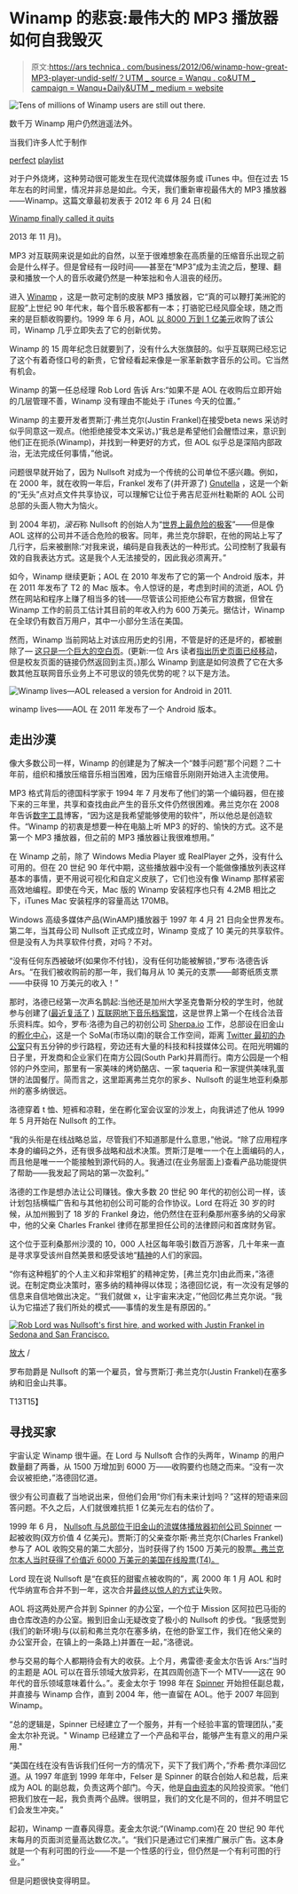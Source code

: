 # Winamp 的悲哀:最伟大的 MP3 播放器如何自我毁灭

> 原文:[https://ars technica . com/business/2012/06/winamp-how-great-MP3-player-undid-self/？UTM _ source = Wanqu . co&UTM _ campaign = Wanqu+Daily&UTM _ medium = website](https://arstechnica.com/business/2012/06/winamp-how-greatest-mp3-player-undid-itself/?utm_source=wanqu.co&utm_campaign=Wanqu+Daily&utm_medium=website)

![Tens of millions of Winamp users are still out there.](../Images/06baf495f6888dc13e9da2f09bacc649.png)



数千万 Winamp 用户仍然逍遥法外。





当我们许多人忙于制作

[perfect](https://play.spotify.com/user/nathanmattise/playlist/1sOSJGC7b1WgIGhO4XzgAT?play=true&utm_source=open.spotify.com&utm_medium=open) [playlist](https://play.spotify.com/user/nathanmattise/playlist/7A6FL0D2JP1A3SohDM5RpD?play=true&utm_source=open.spotify.com&utm_medium=open)

对于户外烧烤，这种劳动很可能发生在现代流媒体服务或 iTunes 中。但在过去 15 年左右的时间里，情况并非总是如此。今天，我们重新审视最伟大的 MP3 播放器——Winamp。这篇文章最初发表于 2012 年 6 月 24 日(和

[Winamp finally called it quits](https://arstechnica.com/business/2013/11/after-15-years-of-llama-whipping-aol-shuts-down-winamp-for-good/)

2013 年 11 月)。

MP3 对互联网来说是如此的自然，以至于很难想象在高质量的压缩音乐出现之前会是什么样子。但是曾经有一段时间——甚至在“MP3”成为主流之后，整理、翻录和播放一个人的音乐收藏仍然是一种笨拙和令人沮丧的经历。

进入 [Winamp](http://winamp.com) ，这是一款可定制的皮肤 MP3 播放器，它“真的可以鞭打美洲驼的屁股”上世纪 90 年代末，每个音乐极客都有一本；打骆驼已经风靡全球，随之而来的是巨额收购要约。1999 年 6 月，AOL [以 8000 万到 1 亿美元](http://news.cnet.com/2100-1023-226540.html)收购了该公司，Winamp 几乎立即失去了它的创新优势。

Winamp 的 15 周年纪念日就要到了，没有什么大张旗鼓的。似乎互联网已经忘记了这个有着奇怪口号的新贵，它曾经看起来像是一家革新数字音乐的公司。它当然有机会。

Winamp 的第一任总经理 Rob Lord 告诉 Ars:“如果不是 AOL 在收购后立即开始的几层管理不善，Winamp 没有理由不能处于 iTunes 今天的位置。”

Winamp 的主要开发者贾斯汀·弗兰克尔(Justin Frankel)在接受beta news 采访时似乎同意这一观点。(他拒绝接受本文采访。)“我总是希望他们会醒悟过来，意识到他们正在扼杀(Winamp)，并找到一种更好的方式，但 AOL 似乎总是深陷内部政治，无法完成任何事情，”他说。

问题很早就开始了，因为 Nullsoft 对成为一个传统的公司单位不感兴趣。例如，在 2000 年，就在收购一年后，Frankel 发布了(并开源了) [Gnutella](https://en.wikipedia.org/wiki/Gnutella) ，这是一个新的“无头”点对点文件共享协议，可以理解它让位于弗吉尼亚州杜勒斯的 AOL 公司总部的头面人物大为恼火。

到 2004 年初，*滚石*称 Nullsoft 的创始人为“[世界上最危险的极客](http://bit.ly/Jg1sFj)”——但是像 AOL 这样的公司并不适合危险的极客。同年，弗兰克尔辞职，在他的网站上写了几行字，后来被删除:“对我来说，编码是自我表达的一种形式。公司控制了我最有效的自我表达方式。这是我个人无法接受的，因此我必须离开。”

如今，Winamp 继续更新；AOL 在 2010 年发布了它的第一个 Android 版本，并在 2011 年发布了 T2 的 Mac 版本。令人惊讶的是，考虑到时间的流逝，AOL 仍然在网站和程序上赚了相当多的钱——尽管该公司拒绝公布官方数据，但曾在 Winamp 工作的前员工估计其目前的年收入约为 600 万美元。据估计，Winamp 在全球仍有数百万用户，其中一小部分生活在美国。

然而，Winamp 当前网站上对该应用历史的引用，不管是好的还是坏的，都被删除了— [这只是一个巨大的空白页](http://blog.winamp.com/theteam)。(更新:一位 Ars 读者[指出](http://arstechnica.com/business/2012/06/winamp-how-greatest-mp3-player-undid-itself/?comments=1&post=22991915#comment-22991915)[历史页面已经移动](http://blog.winamp.com/category/team/)，但是校友页面的链接仍然返回到主页。)那么 Winamp 到底是如何浪费了它在大多数其他互联网音乐业务上不可思议的领先优势的呢？以下是方法。

![Winamp lives—AOL released a version for Android in 2011.](../Images/e0ac1c92ad81d8f2a861935bba8fc1b9.png)



winamp lives——AOL 在 2011 年发布了一个 Android 版本。





## 走出沙漠

像大多数公司一样，Winamp 的创建是为了解决一个“棘手问题”那个问题？二十年前，组织和播放压缩音乐相当困难，因为压缩音乐刚刚开始进入主流使用。

MP3 格式背后的德国科学家于 1994 年 7 月发布了他们的第一个编码器，但在接下来的三年里，共享和查找由此产生的音乐文件仍然很困难。弗兰克尔在 2008 年告诉[数字工具](http://digitaltools.node3000.com/interview/170-justin-frankel-on-winamp-and-the-reaper)博客，“因为这是我希望能够使用的软件”，所以他总是创造软件。“Winamp 的初衷是想要一种在电脑上听 MP3 的好的、愉快的方式。这不是第一个 MP3 播放器，但之前的 MP3 播放器让我很难想用。”

在 Winamp 之前，除了 Windows Media Player 或 RealPlayer 之外，没有什么可用的。但在 20 世纪 90 年代中期，这些播放器中没有一个能做像播放列表这样基本的事情，更不用说可视化和自定义皮肤了，它们也没有像 Winamp 那样紧密高效地编程。即使在今天，Mac 版的 Winamp 安装程序也只有 4.2MB 相比之下，iTunes Mac 安装程序的容量高达 170MB。

Windows 高级多媒体产品(WinAMP)播放器于 1997 年 4 月 21 日向全世界发布。第二年，当其母公司 Nullsoft 正式成立时，Winamp 变成了 10 美元的共享软件。但是没有人为共享软件付费，对吗？不对。

“没有任何东西被破坏(如果你不付钱)，没有任何功能被解锁，”罗布·洛德告诉 Ars。“在我们被收购前的那一年，我们每月从 10 美元的支票——邮寄纸质支票——中获得 10 万美元的收入！”

那时，洛德已经第一次声名鹊起:当他还是加州大学圣克鲁斯分校的学生时，他就参与创建了([最近复活了](http://gigaom.com/2012/05/29/iuma-resurrection/) ) [互联网地下音乐档案馆](https://en.wikipedia.org/wiki/Internet_Underground_Music_Archive)，这是世界上第一个在线合法音乐资料库。如今，罗布·洛德为自己的初创公司 [Sherpa.io](http://sherpa.io) 工作，总部设在旧金山的[孵化中心](http://www.hatcherysf.com/)，这是一个 SoMa(市场以南)的联合工作空间，距离 [Twitter 最初的办公室](http://ilove.southparksf.org/)只有五分钟的步行路程，旁边还有大量的科技和科技媒体公司。在阳光明媚的日子里，开发商和企业家们在南方公园(South Park)并肩而行。南方公园是一个相邻的户外空间，那里有一家美味的烤奶酪店、一家 taqueria 和一家提供美味乳蛋饼的法国餐厅。简而言之，这里距离弗兰克尔的家乡、Nullsoft 的诞生地亚利桑那州的塞多纳很远。

洛德穿着 t 恤、短裤和凉鞋，坐在孵化室会议室的沙发上，向我讲述了他从 1999 年 5 月开始在 Nullsoft 的工作。

“我的头衔是在线战略总监，尽管我们不知道那是什么意思，”他说。“除了应用程序本身的编码之外，还有很多战略和战术决策。贾斯汀是唯一一个在上面编码的人，而且他是唯一一个能接触到源代码的人。我通过(在业务层面上)查看产品功能提供了帮助——我发起了网站的第一次盈利。”

洛德的工作是想办法让公司赚钱。像大多数 20 世纪 90 年代的初创公司一样，该计划包括横幅广告和与其他初创公司可能的合作协议。Lord 在将近 30 岁的时候，从加州搬到了 18 岁的 Frankel 身边，他仍然住在亚利桑那州塞多纳的父母家中，他的父亲 Charles Frankel 律师在那里担任公司的法律顾问和首席财务官。

这个位于亚利桑那州沙漠的 10，000 人社区每年吸引数百万游客，几十年来一直是寻求享受该州自然美景和感受该地“[精神](https://en.wikipedia.org/wiki/Harmonic_Convergence)的人们的家园。

“你有这种粗犷的个人主义和非常粗犷的精神定势，[弗兰克尔]由此而来，”洛德说。在制定商业决策时，塞多纳的精神得以体现；洛德回忆说，有一次没有足够的信息来自信地做出决定。“‘我们就做 x，让宇宙来决定，’”他回忆弗兰克尔说。“我认为它描述了我们所处的模式——事情的发生是有原因的。”

[![Rob Lord was Nullsoft's first hire, and worked with Justin Frankel in Sedona and San Francisco.](../Images/3734089beaa272993e90763f516ecc7d.png)](https://cdn.arstechnica.net//wp-content/uploads/2012/06/120383505_cbbb01e13e_o.jpg) 

[放大](https://cdn.arstechnica.net//wp-content/uploads/2012/06/120383505_cbbb01e13e_o.jpg) /

罗布勋爵是 Nullsoft 的第一个雇员，曾与贾斯汀·弗兰克尔(Justin Frankel)在塞多纳和旧金山共事。

T13T15】



## 寻找买家

宇宙认定 Winamp 很牛逼。在 Lord 与 Nullsoft 合作的头两年，Winamp 的用户数量翻了两番，从 1500 万增加到 6000 万——收购要约也随之而来。“没有一次会议被拒绝，”洛德回忆道。

很少有公司直截了当地说出来，但他们会用“你们有未来计划吗？”这样的短语来回答问题。不久之后，人们就很难抗拒 1 亿美元左右的估价了。

1999 年 6 月， [Nullsoft 与总部位于旧金山的流媒体播放器初创公司 Spinner](http://news.cnet.com/2100-1023-226540.html&st.ne.fd.tohhed.ni) 一起被收购(双方价值 4 亿美元)。贾斯汀的父亲查尔斯·弗兰克尔(Charles Frankel)参与了 AOL 收购交易的第二大部分，当时获得了约 1500 万美元的股票[。弗兰克尔本人当时获得了价值近 6000 万美元的美国在线股票(T4)。](http://1.usa.gov/LUxF5j)

Lord 现在说 Nullsoft 是“在疯狂的甜蜜点被收购的”，离 2000 年 1 月 AOL 和时代华纳宣布合并不到一年，这次合并[最终以惊人的方式让](https://www.nytimes.com/2010/01/11/business/media/11merger.html?partner=rss&emc=rss)失败。

AOL 将这两处房产合并到 Spinner 的办公室，一个位于 Mission 区阿拉巴马街的由仓库改造的办公室。搬到旧金山无疑改变了极小的 Nullsoft 的步伐。“我感觉到(我们的新环境)与(以前和弗兰克尔在塞多纳，在他的卧室工作，我们在他父亲的办公室开会，在镇上的一条路上)并置在一起，”洛德说。

参与交易的每个人都期待会有大的收获。上个月，弗雷德·麦金太尔告诉 Ars:“当时的主题是 AOL 可以在音乐领域大放异彩，在其四周创造下一个 MTV——这在 90 年代的音乐领域意味着什么。”。麦金太尔于 1998 年在 [Spinner](https://en.wikipedia.org/wiki/Spinner_%28website%29) 开始担任副总裁，并直接与 Winamp 合作，直到 2004 年，他一直留在 AOL。他于 2007 年回到 Winamp。

“总的逻辑是，Spinner 已经建立了一个服务，并有一个经验丰富的管理团队，”麦金太尔补充说。" Winamp 已经建立了一个产品和平台，能够产生有意义的用户采用."

“美国在线在没有告诉我们任何一方的情况下，买下了我们两个，”乔希·费尔泽回忆道。从 1997 年底到 1999 年年中，Felser 是 Spinner 的联合创始人和总裁，后来成为 AOL 的副总裁，负责这两个部门。今天，他是[自由资本](http://freestyle.vc)的风险投资家。“他们把我们放在一起，我负责两个品牌。很明显，我们的文化是不同的，但并不明显它们会发生冲突。”

起初，Winamp 一直春风得意。麦金太尔说:“(Winamp.com)在 20 世纪 90 年代末每月的页面浏览量高达数亿次。”。“我们只是通过它们来推广展示广告。这本身就是一个有利可图的行业——不是一个性感的行业，但仍然是一个有利可图的行业。”

但是问题很快变得明显。